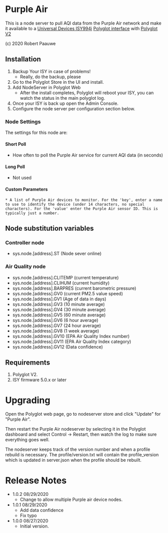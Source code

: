 
# Purple Air 

This is a node server to pull AQI data from the Purple Air network and make it available to a [Universal Devices ISY994i](https://www.universal-devices.com/residential/ISY) [Polyglot interface](http://www.universal-devices.com/developers/polyglot/docs/) with  [Polyglot V2](https://github.com/Einstein42/udi-polyglotv2)

(c) 2020 Robert Paauwe

## Installation

1. Backup Your ISY in case of problems!
   * Really, do the backup, please
2. Go to the Polyglot Store in the UI and install.
3. Add NodeServer in Polyglot Web
   * After the install completes, Polyglot will reboot your ISY, you can watch the status in the main polyglot log.
4. Once your ISY is back up open the Admin Console.
5. Configure the node server per configuration section below.

### Node Settings
The settings for this node are:

#### Short Poll
   * How often to poll the Purple Air service for current AQI data (in seconds)
#### Long Poll
   * Not used
#### Custom Parameters
	* A list of Purple Air devices to monitor. For the 'key', enter a name to use to identify the device (under 14 characters, no special characters). For the 'value' enter the Purple Air sensor ID. This is typically just a number.

## Node substitution variables
### Controller node
 * sys.node.[address].ST      (Node sever online)

### Air Quality node
 * sys.node.[address].CLITEMP (current temperature)
 * sys.node.[address].CLIHUM  (current humidity)
 * sys.node.[address].BARPRES (current barometric pressure)
 * sys.node.[address].GV0     (current PM2.5 value speed)
 * sys.node.[address].GV1     (Age of data in days)
 * sys.node.[address].GV3     (10 minute average)
 * sys.node.[address].GV4     (30 minute average)
 * sys.node.[address].GV5     (60 minute average)
 * sys.node.[address].GV6     (6 hour average)
 * sys.node.[address].GV7     (24 hour average)
 * sys.node.[address].GV8     (1 week average)
 * sys.node.[address].GV10    (EPA Air Quality Index number)
 * sys.node.[address].GV11    (EPA Air Quality Index category)
 * sys.node.[address].GV12    (Data confidence)


## Requirements
1. Polyglot V2.
2. ISY firmware 5.0.x or later

# Upgrading

Open the Polyglot web page, go to nodeserver store and click "Update" for "Purple Air".

Then restart the Purple Air nodeserver by selecting it in the Polyglot dashboard and select Control -> Restart, then watch the log to make sure everything goes well.

The nodeserver keeps track of the version number and when a profile rebuild is necessary.  The profile/version.txt will contain the profile_version which is updated in server.json when the profile should be rebuilt.

# Release Notes

- 1.0.2 08/29/2020
   - Change to allow multiple Purple air device nodes.
- 1.0.1 08/29/2020
   - Add data confidence 
   - Fix typo
- 1.0.0 08/27/2020
   - Initial version.
